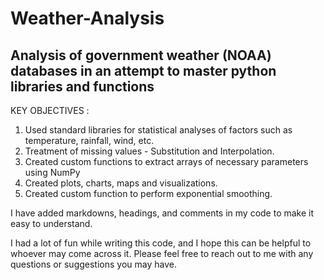 # Weather-Analysis
## Analysis of government weather (NOAA) databases in an attempt to master python libraries and functions

KEY OBJECTIVES :
1. Used standard libraries for statistical analyses of factors such as temperature, rainfall, wind, etc.
2. Treatment of missing values - Substitution and Interpolation.
3. Created custom functions to extract arrays of necessary parameters using NumPy
4. Created plots, charts, maps and visualizations.
5. Created custom function to perform exponential smoothing.

I have added markdowns, headings, and comments in my code to make it easy to understand.

I had a lot of fun while writing this code, and I hope this can be helpful to whoever may come across it.
Please feel free to reach out to me with any questions or suggestions you may have.
